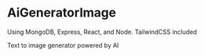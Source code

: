 ﻿# AiGeneratorImage
Using MongoDB, Express, React, and Node. 
TailwindCSS included

Text to image generator powered by AI
